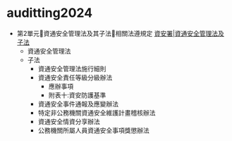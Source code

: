# auditting2024

- 第2單元資通安全管理法及其子法相關法遵規定 [資安署|資通安全管理法及子法](https://moda.gov.tw/ACS/laws/regulations/624)
  - 資通安全管理法
  - 子法
    - 資通安全管理法施行細則
    - 資通安全責任等級分級辦法
      - 應辦事項
      - 附表十:資安防護基準 
    - 資通安全事件通報及應變辦法
    - 特定非公務機關資通安全維護計畫稽核辦法
    - 資通安全情資分享辦法
    - 公務機關所屬人員資通安全事項獎懲辦法




